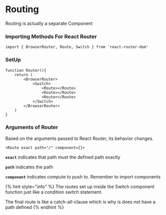 # Routing

Routing is actually a separate Component  

### Importing Methods For React Router

```text
import { BrowserRouter, Route, Switch } from 'react-router-dom'
```

### SetUp

```text
function Router(){
    return (
        <BrowserRouter>
            <Switch>
                <Route></Route>
                <Route></Route>
                <Route></Route>
            </Switch>
        </BrowserRouter>
    )
}
```

### Arguments of Router

Based on the arguments passed to React Router, its behavior changes.

```text
<Route exact path="/" component={}>
```

**`exact`** indicates that path must the defined path exactly

**`path`** indicates the path

**`component`** indicates compute to push to. Remember to import components

{% hint style="info" %}
The routes set up inside the Switch component function just like a condition switch statement.

The final route is like a catch-all-clause which is why is does not have a path defined 
{% endhint %}

